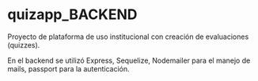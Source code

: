 # quizapp_BACKEND

Proyecto de plataforma de uso institucional con creación de evaluaciones (quizzes).

En el backend se utilizó Express, Sequelize, Nodemailer para el manejo de mails, passport para la autenticación.
